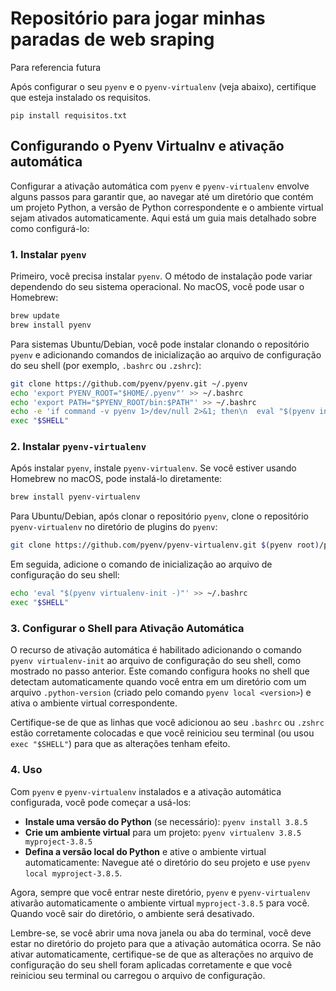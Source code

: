 # Repositório para jogar minhas paradas de web sraping

Para referencia futura

Após configurar o seu `pyenv` e o `pyenv-virtualenv` (veja abaixo), certifique que esteja instalado os requisitos. 

```
pip install requisitos.txt
```

## Configurando o Pyenv Virtualnv e ativação automática

Configurar a ativação automática com `pyenv` e `pyenv-virtualenv` envolve alguns passos para garantir que, ao navegar até um diretório que contém um projeto Python, a versão de Python correspondente e o ambiente virtual sejam ativados automaticamente. Aqui está um guia mais detalhado sobre como configurá-lo:

### 1. Instalar `pyenv`

Primeiro, você precisa instalar `pyenv`. O método de instalação pode variar dependendo do seu sistema operacional. No macOS, você pode usar o Homebrew:

```bash
brew update
brew install pyenv
```

Para sistemas Ubuntu/Debian, você pode instalar clonando o repositório `pyenv` e adicionando comandos de inicialização ao arquivo de configuração do seu shell (por exemplo, `.bashrc` ou `.zshrc`):

```bash
git clone https://github.com/pyenv/pyenv.git ~/.pyenv
echo 'export PYENV_ROOT="$HOME/.pyenv"' >> ~/.bashrc
echo 'export PATH="$PYENV_ROOT/bin:$PATH"' >> ~/.bashrc
echo -e 'if command -v pyenv 1>/dev/null 2>&1; then\n  eval "$(pyenv init -)"\nfi' >> ~/.bashrc
exec "$SHELL"
```

### 2. Instalar `pyenv-virtualenv`

Após instalar `pyenv`, instale `pyenv-virtualenv`. Se você estiver usando Homebrew no macOS, pode instalá-lo diretamente:

```bash
brew install pyenv-virtualenv
```

Para Ubuntu/Debian, após clonar o repositório `pyenv`, clone o repositório `pyenv-virtualenv` no diretório de plugins do `pyenv`:

```bash
git clone https://github.com/pyenv/pyenv-virtualenv.git $(pyenv root)/plugins/pyenv-virtualenv
```

Em seguida, adicione o comando de inicialização ao arquivo de configuração do seu shell:

```bash
echo 'eval "$(pyenv virtualenv-init -)"' >> ~/.bashrc
exec "$SHELL"
```

### 3. Configurar o Shell para Ativação Automática

O recurso de ativação automática é habilitado adicionando o comando `pyenv virtualenv-init` ao arquivo de configuração do seu shell, como mostrado no passo anterior. Este comando configura hooks no shell que detectam automaticamente quando você entra em um diretório com um arquivo `.python-version` (criado pelo comando `pyenv local <version>`) e ativa o ambiente virtual correspondente.

Certifique-se de que as linhas que você adicionou ao seu `.bashrc` ou `.zshrc` estão corretamente colocadas e que você reiniciou seu terminal (ou usou `exec "$SHELL"`) para que as alterações tenham efeito.

### 4. Uso

Com `pyenv` e `pyenv-virtualenv` instalados e a ativação automática configurada, você pode começar a usá-los:

- **Instale uma versão do Python** (se necessário): `pyenv install 3.8.5`
- **Crie um ambiente virtual** para um projeto: `pyenv virtualenv 3.8.5 myproject-3.8.5`
- **Defina a versão local do Python** e ative o ambiente virtual automaticamente: Navegue até o diretório do seu projeto e use `pyenv local myproject-3.8.5`.

Agora, sempre que você entrar neste diretório, `pyenv` e `pyenv-virtualenv` ativarão automaticamente o ambiente virtual `myproject-3.8.5` para você. Quando você sair do diretório, o ambiente será desativado.

Lembre-se, se você abrir uma nova janela ou aba do terminal, você deve estar no diretório do projeto para que a ativação automática ocorra. Se não ativar automaticamente, certifique-se de que as alterações no arquivo de configuração do seu shell foram aplicadas corretamente e que você reiniciou seu terminal ou carregou o arquivo de configuração.
